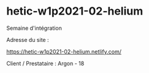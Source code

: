 # hetic-w1p2021-02-helium
Semaine d'intégration

Adresse du site :

https://hetic-w1p2021-02-helium.netlify.com/

Client / Prestataire : Argon - 18
